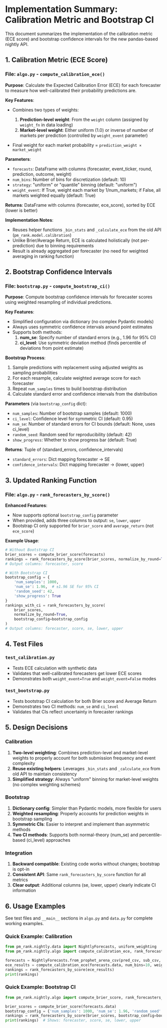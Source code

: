 # Implementation Summary: Calibration Metric and Bootstrap CI

This document summarizes the implementation of the calibration metric (ECE score) and bootstrap confidence intervals for the new pandas-based nightly API.

## 1. Calibration Metric (ECE Score)

### File: `algo.py` - `compute_calibration_ece()`

**Purpose**: Calculate the Expected Calibration Error (ECE) for each forecaster to measure how well-calibrated their probability predictions are.

**Key Features**:
- Combines two types of weights:
  1. **Prediction-level weight**: From the `weight` column (assigned by `weight_fn` in data loading)
  2. **Market-level weight**: Either uniform (1.0) or inverse of number of markets per prediction (controlled by `weight_event` parameter)
  
- Final weight for each market probability = `prediction_weight × market_weight`

**Parameters**:
- `forecasts`: DataFrame with columns (forecaster, event_ticker, round, prediction, outcome, weight)
- `num_bins`: Number of bins for discretization (default: 10)
- `strategy`: "uniform" or "quantile" binning (default: "uniform")
- `weight_event`: If True, weight each market by 1/num_markets; if False, all markets weighted equally (default: True)

**Returns**: DataFrame with columns (forecaster, ece_score), sorted by ECE (lower is better)

**Implementation Notes**:
- Reuses helper functions `_bin_stats` and `_calculate_ece` from the old API (`pm_rank.model.calibration`)
- Unlike Brier/Average Return, ECE is calculated holistically (not per-prediction) due to binning requirements
- Result is already aggregated per forecaster (no need for weighted averaging in ranking function)

## 2. Bootstrap Confidence Intervals

### File: `bootstrap.py` - `compute_bootstrap_ci()`

**Purpose**: Compute bootstrap confidence intervals for forecaster scores using weighted resampling of individual predictions.

**Key Features**:
- Simplified configuration via dictionary (no complex Pydantic models)
- Always uses symmetric confidence intervals around point estimates
- Supports both methods:
  1. **num_se**: Specify number of standard errors (e.g., 1.96 for 95% CI)
  2. **ci_level**: Use symmetric deviation method (finds percentile of deviations from point estimate)

**Bootstrap Process**:
1. Sample predictions with replacement using adjusted weights as sampling probabilities
2. For each resample, calculate weighted average score for each forecaster
3. Repeat `num_samples` times to build bootstrap distribution
4. Calculate standard error and confidence intervals from the distribution

**Parameters** (via `bootstrap_config` dict):
- `num_samples`: Number of bootstrap samples (default: 1000)
- `ci_level`: Confidence level for symmetric CI (default: 0.95)
- `num_se`: Number of standard errors for CI bounds (default: None, uses ci_level)
- `random_seed`: Random seed for reproducibility (default: 42)
- `show_progress`: Whether to show progress bar (default: True)

**Returns**: Tuple of (standard_errors, confidence_intervals)
- `standard_errors`: Dict mapping forecaster → SE
- `confidence_intervals`: Dict mapping forecaster → (lower, upper)

## 3. Updated Ranking Function

### File: `algo.py` - `rank_forecasters_by_score()`

**Enhanced Features**:
- Now supports optional `bootstrap_config` parameter
- When provided, adds three columns to output: `se`, `lower`, `upper`
- Bootstrap CI only supported for `brier_score` and `average_return` (not `ece_score`)

**Example Usage**:

```python
# Without Bootstrap CI
brier_scores = compute_brier_score(forecasts)
rankings = rank_forecasters_by_score(brier_scores, normalize_by_round=True)
# Output columns: forecaster, score

# With Bootstrap CI
bootstrap_config = {
    'num_samples': 1000,
    'num_se': 1.96,  # ±1.96 SE for 95% CI
    'random_seed': 42,
    'show_progress': True
}
rankings_with_ci = rank_forecasters_by_score(
    brier_scores, 
    normalize_by_round=True, 
    bootstrap_config=bootstrap_config
)
# Output columns: forecaster, score, se, lower, upper
```

## 4. Test Files

### `test_calibration.py`
- Tests ECE calculation with synthetic data
- Validates that well-calibrated forecasters get lower ECE scores
- Demonstrates both `weight_event=True` and `weight_event=False` modes

### `test_bootstrap.py`
- Tests bootstrap CI calculation for both Brier score and Average Return
- Demonstrates two CI methods: `num_se` and `ci_level`
- Validates that CIs reflect uncertainty in forecaster rankings

## 5. Design Decisions

### Calibration
1. **Two-level weighting**: Combines prediction-level and market-level weights to properly account for both submission frequency and event complexity
2. **Reuse existing helpers**: Leverages `_bin_stats` and `_calculate_ece` from old API to maintain consistency
3. **Simplified strategy**: Always "uniform" binning for market-level weights (no complex weighting schemes)

### Bootstrap
1. **Dictionary config**: Simpler than Pydantic models, more flexible for users
2. **Weighted resampling**: Properly accounts for prediction weights in bootstrap sampling
3. **Symmetric CIs**: Easier to interpret and implement than asymmetric methods
4. **Two CI methods**: Supports both normal-theory (num_se) and percentile-based (ci_level) approaches

### Integration
1. **Backward compatible**: Existing code works without changes; bootstrap is opt-in
2. **Consistent API**: Same `rank_forecasters_by_score` function for all metrics
3. **Clear output**: Additional columns (se, lower, upper) clearly indicate CI information

## 6. Usage Examples

See test files and `__main__` sections in `algo.py` and `data.py` for complete working examples.

### Quick Example: Calibration
```python
from pm_rank.nightly.data import NightlyForecasts, uniform_weighting
from pm_rank.nightly.algo import compute_calibration_ece, rank_forecasters_by_score

forecasts = NightlyForecasts.from_prophet_arena_csv(pred_csv, sub_csv, uniform_weighting())
ece_results = compute_calibration_ece(forecasts.data, num_bins=10, weight_event=True)
rankings = rank_forecasters_by_score(ece_results)
print(rankings)
```

### Quick Example: Bootstrap CI
```python
from pm_rank.nightly.algo import compute_brier_score, rank_forecasters_by_score

brier_scores = compute_brier_score(forecasts.data)
bootstrap_config = {'num_samples': 1000, 'num_se': 1.96, 'random_seed': 42}
rankings = rank_forecasters_by_score(brier_scores, bootstrap_config=bootstrap_config)
print(rankings)  # Shows: forecaster, score, se, lower, upper
```


